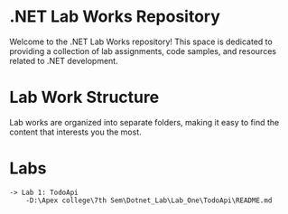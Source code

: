 # .NET Lab Works Repository

Welcome to the .NET Lab Works repository! This space is dedicated to providing a collection of lab assignments, code samples, and resources related to .NET development.

# Lab Work Structure

Lab works are organized into separate folders, making it easy to find the content that interests you the most.

# Labs

    -> Lab 1: TodoApi
        -D:\Apex college\7th Sem\Dotnet_Lab\Lab_One\TodoApi\README.md

